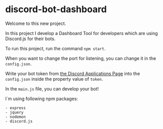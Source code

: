 # discord-bot-dashboard

Welcome to this new project.

In this project I develop a Dashboard Tool for developers which are using Discord.js for their bots. 

To run this project, run the command `npm start`.

When you want to change the port for listening, you can change it in the `config.json`.

Write your bot token from [the Discord Applications Page](https://discordapp.com/developers/applications/me) into the `config.json` inside the property value of `token`.

In the `main.js` file, you can develop your bot!

I´m using following npm packages:
```
- express
- jquery
- nodemon
- discord.js
```